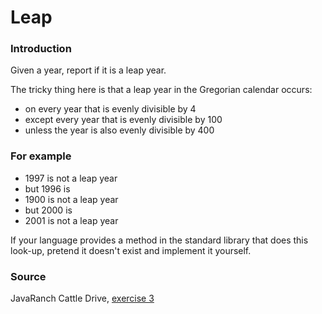 # Leap

### Introduction

Given a year, report if it is a leap year.

The tricky thing here is that a leap year in the Gregorian calendar occurs:

* on every year that is evenly divisible by 4
* except every year that is evenly divisible by 100
* unless the year is also evenly divisible by 400

### For example

* 1997 is not a leap year
* but 1996 is
* 1900 is not a leap year
* but 2000 is
* 2001 is not a leap year

If your language provides a method in the standard library that does this look-up, pretend it doesn't exist and implement it yourself.

### Source

JavaRanch Cattle Drive, [exercise 3](http://www.javaranch.com/leap.jsp)